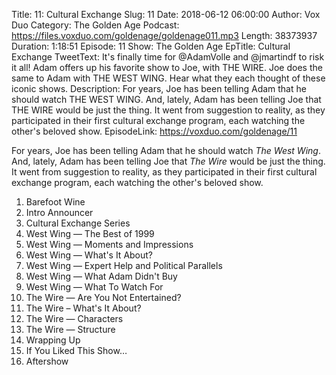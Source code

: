 Title: 11: Cultural Exchange
Slug: 11
Date: 2018-06-12 06:00:00
Author: Vox Duo
Category: The Golden Age
Podcast: https://files.voxduo.com/goldenage/goldenage011.mp3
Length: 38373937
Duration: 1:18:51
Episode: 11
Show: The Golden Age
EpTitle: Cultural Exchange
TweetText: It's finally time for @AdamVolle and @jmartindf to risk it all! Adam offers up his favorite show to Joe, with THE WIRE. Joe does the same to Adam with THE WEST WING. Hear what they each thought of these iconic shows.
Description: For years, Joe has been telling Adam that he should watch THE WEST WING. And, lately, Adam has been telling Joe that THE WIRE would be just the thing. It went from suggestion to reality, as they participated in their first cultural exchange program, each watching the other's beloved show.
EpisodeLink: https://voxduo.com/goldenage/11



For years, Joe has been telling Adam that he should watch *The West Wing*. And, lately, Adam has been telling Joe that *The Wire* would be just the thing. It went from suggestion to reality, as they participated in their first cultural exchange program, each watching the other's beloved show.

1. Barefoot Wine
1. Intro Announcer
1. Cultural Exchange Series
1. West Wing — The Best of 1999
1. West Wing — Moments and Impressions
1. West Wing — What's It About?
1. West Wing — Expert Help and Political Parallels
1. West Wing — What Adam Didn't Buy
1. West Wing — What To Watch For
1. The Wire — Are You Not Entertained?
1. The Wire – What's It About?
1. The Wire — Characters
1. The Wire — Structure
1. Wrapping Up
1. If You Liked This Show…
1. Aftershow
